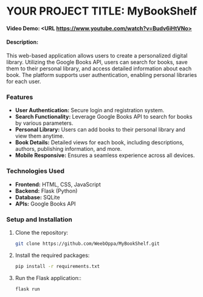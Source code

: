 # YOUR PROJECT TITLE: MyBookShelf
#### Video Demo:  <URL https://www.youtube.com/watch?v=Budv6iHtVNo>
#### Description:

This web-based application allows users to create a personalized digital library. Utilizing the Google Books API, users can search for books, save them to their personal library, and access detailed information about each book. The platform supports user authentication, enabling personal libraries for each user.

### Features
- **User Authentication:** Secure login and registration system.
- **Search Functionality:** Leverage Google Books API to search for books by various parameters.
- **Personal Library:** Users can add books to their personal library and view them anytime.
- **Book Details:** Detailed views for each book, including descriptions, authors, publishing information, and more.
- **Mobile Responsive:** Ensures a seamless experience across all devices.

### Technologies Used
- **Frontend:** HTML, CSS, JavaScript
- **Backend:** Flask (Python)
- **Database:** SQLite
- **APIs:** Google Books API

### Setup and Installation
1. Clone the repository:
   ```bash
   git clone https://github.com/WeebOppa/MyBookShelf.git

2. Install the required packages:
   ```bash
   pip install -r requirements.txt

3. Run the Flask application::
   ```bash
   flask run

